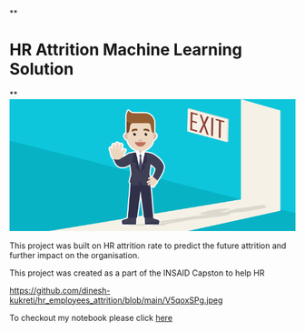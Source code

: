 **

# HR Attrition Machine Learning Solution

**
![enter image description here](https://github.com/dinesh-kukreti/hr_employees_attrition/blob/main/vmCADcbw.png)




This project was built on HR attrition rate to predict the future attrition and further impact on the organisation.

This project was created as a part of the INSAID Capston to help HR

https://github.com/dinesh-kukreti/hr_employees_attrition/blob/main/V5qoxSPg.jpeg


To checkout my notebook please click [here](https://github.com/dinesh-kukreti/hr_employees_attrition/blob/main/HR_Analytics.ipynb)





